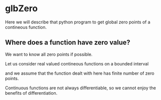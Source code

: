 # glbZero
Here we will describe that python program to get global zero points of a contineous function.

## Where does a function have zero value?
 We want to know all zero points if possible.

 Let us consider real valued contineous functions on a bounded interval

 and we assume that the function dealt with here has  finite number of zero points.
 
 Continuous functions are not always differentiable, so we cannot enjoy the benefits of differentiation.
 